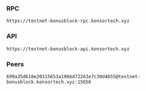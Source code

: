 ### RPC
```
https://testnet-bonusblock-rpc.konsortech.xyz
```

### API
```
https://testnet-bonusblock-api.konsortech.xyz
```

### Peers
```
699a35d618e20315653a1966d72263e7c30d4b55@testnet-bonusblock.konsortech.xyz:15656
```
